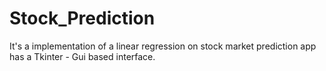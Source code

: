 # Stock_Prediction
It's a implementation of a linear regression on stock market prediction app has a Tkinter - Gui based interface.
